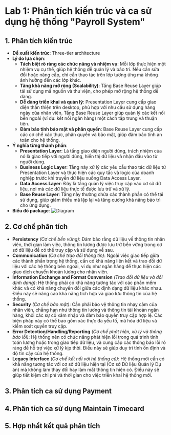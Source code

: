 # Lab 1: Phân tích kiến trúc và ca sử dụng hệ thống "Payroll System"

## 1. Phân tích kiến trúc
- **Đề xuất kiến trúc**: Three-tier architecture
- **Lý do lựa chọn**:
    - **Tách biệt rõ ràng các chức năng và nhiệm vụ**: Mỗi lớp thực hiện một nhiệm vụ cụ thể, giúp hệ thống dễ quản lý và bảo trì. Nếu cần sửa đổi hoặc nâng cấp, chỉ cần thao tác trên lớp tương ứng mà không ảnh hưởng đến các lớp khác.
    - **Tăng khả năng mở rộng (Scalability)**: Tầng Base Reuse Layer giúp tái sử dụng mã nguồn và thư viện, cho phép mở rộng hệ thống dễ dàng.
    - **Dễ dàng triển khai và quản lý**: Presentation Layer cung cấp giao diện thân thiện trên desktop, phù hợp với nhu cầu sử dụng hàng ngày của nhân viên. Tầng Base Reuse Layer giúp quản lý các kết nối bên ngoài (ví dụ: kết nối ngân hàng) một cách tập trung và thuận tiện.
    - **Đảm bảo tính bảo mật và phân quyền**: Base Reuse Layer cung cấp các cơ chế xác thực, phân quyền và bảo mật, giúp đảm bảo tính an toàn cho hệ thống.
- **Ý nghĩa từng thành phần**:
    - **Presentation Layer**: Là tầng giao diện người dùng, trách nhiệm của nó là giao tiếp với người dùng, hiển thị dữ liệu và nhận đầu vào từ người dùng.
    - **Business Logic Layer**: Tầng này xử lý các yêu cầu thao tác dữ liệu từ Presentation Layer và thực hiện các quy tắc và logic của doanh nghiệp trước khi truyền dữ liệu xuống Data Access Layer.
    - **Data Access Layer**: Đây là tầng quản lý việc truy cập vào cơ sở dữ liệu, nơi mà các dữ liệu thực tế được lưu trữ và xử lý.
    - **Base Reuse Layer**: Tầng này thường chứa các thành phần có thể tái sử dụng, giúp giảm thiểu mã lặp lại và tăng cường khả năng bảo trì cho ứng dụng.
- **Biểu đồ package**:
   ![Diagram](https://www.planttext.com/api/plantuml/png/T99FIWCn58VtESMZ-xb05wNLKZjOi3ZEGiH59XFQq3If-LCTn9KB5nx00nGH177VGRheIN82hs1c1kgCjLaaaE_zlhm7-SutNMsmCdRE4T8p9a19JH4op70AOvmfoJdq59aoGucnohC59ZCyeT0QAwgfCDWmAM24CwfQS8_0BoBd2oayWwiul0Qi8Gx_WcCfJ66dgYmWXgE7clm8QmhdrFhzeDempam60oj8qOEkNXe0D4rMCq6rXf6SC5BP_jD5L2qPeQKaQXZws63e4L9A3ZJJxvsLIN_k8HzF_3WbJvD27OT1Acz5qF5Zj-74vHyCKfT_0cSkVxB8NmTs4NJYi0r3V_Kem4nT_WmpjzuOkB5klK9bLQM9sd2vVRT0tFhDmftt0Tz-eQYGL8-SreFnO9SRklm5Z7Bvgghk-04QidfRdks25ygh6hI6qyHpcy7IhLy5IfDVytwiIqNg_zyF0000__y30000)
  
## 2. Cơ chế phân tích
- **Persistency** *(Cơ chế bền vững)*: Đảm bảo rằng dữ liệu về thông tin nhân viên, thời gian làm việc, thông tin lương được lưu trữ bền vững trong cơ sở dữ liệu để có thể truy cập và sử dụng về sau.
- **Communication** *(Cơ chế trao đổi thông tin)*: Ngoài việc giao tiếp giữa các thành phần trong hệ thống, cần có khả năng liên kết và trao đổi dữ liệu với các hệ thống bên ngoài, ví dụ như ngân hàng để thực hiện các giao dịch chuyển khoản lương cho nhân viên.
- **Information Exchange and Format Conversion** *(Trao đổi dữ liệu và đổi định dạng)*: Hệ thống phải có khả năng tương tác với các phần mềm khác và có khả năng chuyển đổi giữa các định dạng dữ liệu khác nhau. Điều này sẽ nâng cao khả năng tích hợp và giao lưu thông tin của hệ thống.
- **Security** *(Cơ chế bảo mật)*: Cần phải bảo vệ thông tin nhạy cảm của nhân viên, chẳng hạn như thông tin lương và thông tin tài khoản ngân hàng, khỏi các sự cố xâm nhập và đảm bảo quyền truy cập hợp lệ. Các biện pháp này có thể bao gồm xác thực đa yếu tố, mã hóa dữ liệu và kiểm soát quyền truy cập.
- **Error Detection/Handling/Reporting** *(Cơ chế phát hiện, xử lý và thông báo lỗi)*: Hệ thống nên có chức năng phát hiện lỗi trong quá trình tính toán lương hoặc trong giao tiếp dữ liệu, và cung cấp các thông báo lỗi rõ ràng để hỗ trợ việc xử lý kịp thời. Điều này sẽ giúp duy trì tính ổn định và độ tin cậy của hệ thống.
- **Legacy Interface** *(Cơ chế kết nối với hệ thống cũ)*: Hệ thống mới cần có khả năng tương tác với cơ sở dữ liệu hiện tại (Cơ sở Dữ liệu Quản lý Dự án) mà không làm thay đổi hay làm mất thông tin hiện có. Điều này sẽ giúp tiết kiệm chi phí và thời gian cho việc triển khai hệ thống mới.
## 3. Phân tích ca sử dụng Payment

## 4. Phân tích ca sử dụng Maintain Timecard
## 5. Hợp nhất kết quả phân tích
